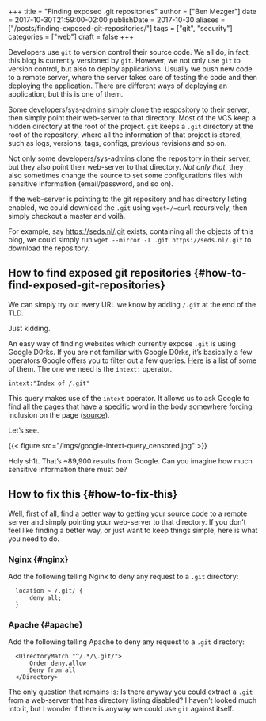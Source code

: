 +++
title = "Finding exposed .git repositories"
author = ["Ben Mezger"]
date = 2017-10-30T21:59:00-02:00
publishDate = 2017-10-30
aliases = ["/posts/finding-exposed-git-repositories/"]
tags = ["git", "security"]
categories = ["web"]
draft = false
+++

Developers use `git` to version control their source code. We all do, in fact,
this blog is currently versioned by `git`. However, we not only use `git`
to version control, but also to deploy applications. Usually we push new code to
a remote server, where the server takes care of testing the code and then
deploying the application. There are different ways of deploying an application,
but this is one of them.

Some developers/sys-admins simply clone the respository to their server, then
simply point their web-server to that directory. Most of the VCS keep a hidden
directory at the root of the project. `git` keeps a `.git` directory at the root
of the repository, where all the information of that project is stored, such as
logs, versions, tags, configs, previous revisions and so on.

Not only some developers/sys-admins clone the repository in their server, but
they also point their web-server to that directory. _Not only that_, they also
sometimes change the source to set some configurations files with sensitive
information (email/password, and so on).

If the web-server is pointing to the git repository and has directory listing
enabled, we could download the `.git` using `wget=/=curl` recursively, then
simply checkout a master and voilà.

For example, say <https://seds.nl/.git> exists, containing all the objects of this
blog, we could simply run `wget --mirror -I .git https://seds.nl/.git` to
download the repository.


## How to find exposed git repositories {#how-to-find-exposed-git-repositories}

We can simply try out every URL we know by adding `/.git` at the end of the TLD.

Just kidding.

An easy way of finding websites which currently expose `.git` is using Google
D0rks. If you are not familiar with Google D0rks, it&rsquo;s basically a few operators
Google offers you to filter out a few queries. [Here](http://www.googleguide.com/advanced%5Foperators%5Freference.html) is a list of some of them.
The one we need is the `intext:` operator.

```text
intext:"Index of /.git"
```

This query makes use of the `intext` operator. It allows us to ask Google to
find all the pages that have a specific word in the body somewhere forcing
inclusion on the page ([source](https://edu.google.com/coursebuilder/courses/pswg/1.2/assets/notes/Lesson3.5/Lesson3.5IntextandAdvancedSearch%5FText%5F.html)).

Let&rsquo;s see.

{{< figure src="/imgs/google-intext-query_censored.jpg" >}}

Holy sh1t. That&rsquo;s ~89,900 results from Google. Can you imagine how much
sensitive information there must be?


## How to fix this {#how-to-fix-this}

Well, first of all, find a better way to getting your source code to a remote
server and simply pointing your web-server to that directory. If you don&rsquo;t feel
like finding a better way, or just want to keep things simple, here is what you
need to do.


### Nginx {#nginx}

Add the following telling Nginx to deny any request to a `.git` directory:

```text
  location ~ /.git/ {
      deny all;
  }
```


### Apache {#apache}

Add the following telling Apache to deny any request to a `.git` directory:

```text
  <DirectoryMatch "^/.*/\.git/">
      Order deny,allow
      Deny from all
  </Directory>
```

The only question that remains is: Is there anyway you could extract a `.git`
from a web-server that has directory listing disabled? I haven&rsquo;t looked much
into it, but I wonder if there is anyway we could use `git` against itself.
